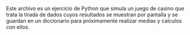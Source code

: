 Este archivo es un ejercicio de Python que simula un juego de casino que trata la tirada de dados cuyos resultados se muestran por pantalla y se guardan en un diccionario
para próximamente realizar medias y calculos con ellos.

